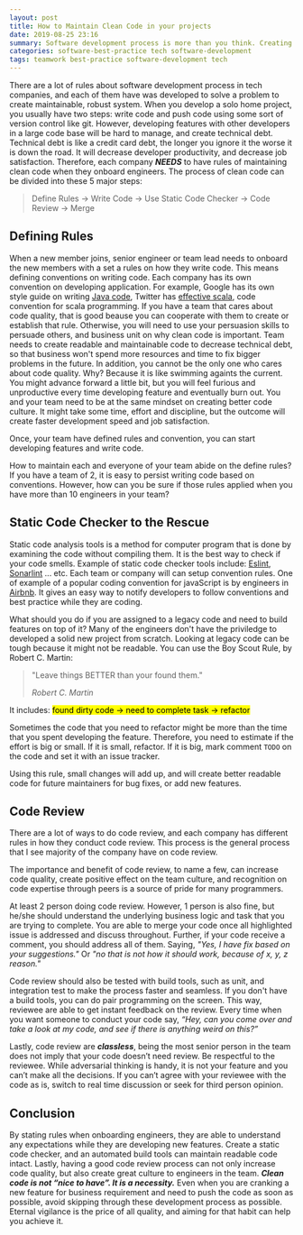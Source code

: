 ```yaml
---
layout: post
title: How to Maintain Clean Code in your projects
date: 2019-08-25 23:16
summary: Software development process is more than you think. Creating readable maintainable code is paramount to create great coding culture.
categories: software-best-practice tech software-development
tags: teamwork best-practice software-development tech
---
```


There are a lot of rules about software development process in tech companies, and each of them have was developed to solve a problem to create maintainable, robust system. When you develop a solo home project, you usually have two steps: write code and push code using some sort of version control like git. However, developing  features with other developers in a large code base will be hard to manage, and create technical debt. Technical debt is like a credit card debt, the longer you ignore it the worse it is down the road. It will decrease developer productivity, and decrease job satisfaction. Therefore, each company ***NEEDS*** to have rules of maintaining clean code when they onboard engineers. The process of clean code can be divided into these 5 major steps:

> Define Rules -> Write Code -> Use Static Code Checker -> Code Review -> Merge

## Defining Rules
When a new member joins, senior engineer or team lead needs to onboard the new members with a set a rules on how they write code. This means defining conventions on writing code. Each company has its own convention on developing application. For example, Google has its own style guide on writing <a class="blue" target="_blank" href="https://google.github.io/styleguide/javaguide.html">Java code</a>, Twitter has <a href="https://twitter.github.io/effectivescala/" class="blue" target="_blank">effective scala</a>, code convention for scala programming. If you have a team that cares about code quality, that is good beause you can cooperate with them to create or establish that rule. Otherwise, you will need to use your persuasion skills to persuade others, and business unit on why clean code is important. Team needs to create readable and maintainable code to decrease technical debt, so that business won't spend more resources and time to fix bigger problems in the future. In addition, you cannot be the only one who cares about code quality. Why? Because it is like swimming againts the current. You might advance forward a little bit, but you will feel furious and unproductive every time developing feature and eventually burn out. You and your team need to be at the same mindset on creating better code culture. It might take some time, effort and discipline, but the outcome will create faster development speed and job satisfaction.

Once, your team have defined rules and convention, you can start developing features and write code.

How to maintain each and everyone of your team abide on the define rules? If you have a team of 2, it is easy to persist writing code based on conventions. However, how can you be sure if those rules applied when you have more than 10 engineers in your team?

## Static Code Checker to the Rescue
Static code analysis tools is a method for computer program that is done by examining the code without compiling them. It is the best way to check if your code smells. Example of static code checker tools include: <a class="blue" href="https://eslint.org/" target="_blank">Eslint</a>, <a class="blue" href="https://www.sonarlint.org/" target="_blank">Sonarlint</a> ... etc. Each team or company will can setup convention rules. One of example of a popular coding convention for javaScript is by engineers in <a href="https://www.npmjs.com/package/eslint-config-airbnb" class="blue" target="_blank"> Airbnb</a>. It gives an easy way to notify developers to follow conventions and best practice while they are coding.

What should you do if you are assigned to a legacy code and need to build features on top of it? Many of the engineers don't have the priviledge to developed a solid new project from scratch. Looking at legacy code can be tough because it might not be readable. You can use the Boy Scout Rule, by Robert C. Martin:

<blockquote>
   <p> "Leave things BETTER than your found them." </p>
   <footer><cite title="Robert C. Martin">Robert C. Martin</cite></footer>
</blockquote>

It includes:
<mark>found dirty code -> need to complete task -> refactor</mark>

Sometimes the code that you need to refactor might be more than the time that you spent developing the feature. Therefore, you need to estimate if the effort is big or small. If it is small, refactor. If it is big, mark comment `TODO` on the code and set it with an issue tracker. 

Using this rule, small changes will add up, and will create better readable code for future maintainers for bug fixes, or add new features.

## Code Review
There are a lot of ways to do code review, and each company has different rules in how they conduct code review. This process is the general process that I see majority of the company have on code review.

The importance and benefit of code review, to name a few, can increase code quality, create positive effect on the team culture, and recognition on code expertise through peers is a source of pride for many programmers.

At least 2 person doing code review. However, 1 person is also fine, but he/she should understand the underlying business logic and task that you are trying to complete. You are able to merge your code once all highlighted issue is addressed and discuss throughout. Further, if your code receive a comment, you should address all of them. Saying, *"Yes, I have fix based on your suggestions."* Or *"no that is not how it should work, because of x, y, z reason."*

Code review should also be tested with build tools, such as unit, and integration test to make the process faster and seamless. If you don't have a build tools, you can do pair programming on the screen. This way, reviewee are able to get instant feedback on the review. Every time when you want someone to conduct your code say, *“Hey, can you come over and take a look at my code, and see if there is anything weird on this?”*

Lastly, code review are ***classless***, being the most senior person in the team does not imply that your code doesn’t need review. Be respectful to the reviewee. While adversarial thinking is handy, it is not your feature and you can’t make all the decisions. If you can’t agree with your reviewee with the code as is, switch to real time discussion or seek for third person opinion.

## Conclusion
By stating rules when onboarding engineers, they are able to understand any expectations while they are developing new features. Create a static code checker, and an automated build tools can maintain readable code intact. Lastly, having a good code review process can not only increase code quality, but also create great culture to engineers in the team. ***Clean code is not “nice to have”. It is a necessity.*** Even when you are cranking a new feature for business requirement and need to push the code as soon as possible, avoid skipping through these development process as possible. Eternal vigilance is the price of all quality, and aiming for that habit can help you achieve it.


